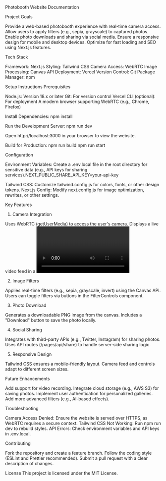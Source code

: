 Photobooth Website Documentation

Project Goals

Provide a web-based photobooth experience with real-time camera access.
Allow users to apply filters (e.g., sepia, grayscale) to captured photos.
Enable photo downloads and sharing via social media.
Ensure a responsive design for mobile and desktop devices.
Optimize for fast loading and SEO using Next.js features.


Tech Stack

Framework: Next.js 
Styling: Tailwind CSS 
Camera Access: WebRTC 
Image Processing: Canvas API 
Deployment: Vercel 
Version Control: Git 
Package Manager: npm 


Setup Instructions
Prerequisites

Node.js: Version 18.x or later
Git: For version control
Vercel CLI (optional): For deployment
A modern browser supporting WebRTC (e.g., Chrome, Firefox)


Install Dependencies:
npm install


Run the Development Server:
npm run dev

Open http://localhost:3000 in your browser to view the website.

Build for Production:
npm run build
npm run start



Configuration

Environment Variables: Create a .env.local file in the root directory for sensitive data (e.g., API keys for sharing services).NEXT_PUBLIC_SHARE_API_KEY=your-api-key


Tailwind CSS: Customize tailwind.config.js for colors, fonts, or other design tokens.
Next.js Config: Modify next.config.js for image optimization, rewrites, or other settings.


Key Features
1. Camera Integration

Uses WebRTC (getUserMedia) to access the user's camera.
Displays a live video feed in a <video> element.
Captures photos by drawing the video frame to a <canvas>.

2. Image Filters

Applies real-time filters (e.g., sepia, grayscale, invert) using the Canvas API.
Users can toggle filters via buttons in the FilterControls component.

3. Photo Download

Generates a downloadable PNG image from the canvas.
Includes a "Download" button to save the photo locally.

4. Social Sharing

Integrates with third-party APIs (e.g., Twitter, Instagram) for sharing photos.
Uses API routes (/pages/api/share) to handle server-side sharing logic.

5. Responsive Design

Tailwind CSS ensures a mobile-friendly layout.
Camera feed and controls adapt to different screen sizes.


Future Enhancements

Add support for video recording.
Integrate cloud storage (e.g., AWS S3) for saving photos.
Implement user authentication for personalized galleries.
Add more advanced filters (e.g., AI-based effects).


Troubleshooting

Camera Access Denied: Ensure the website is served over HTTPS, as WebRTC requires a secure context.
Tailwind CSS Not Working: Run npm run dev to rebuild styles.
API Errors: Check environment variables and API keys in .env.local.


Contributing

Fork the repository and create a feature branch.
Follow the coding style (ESLint and Prettier recommended).
Submit a pull request with a clear description of changes.


License
This project is licensed under the MIT License.
